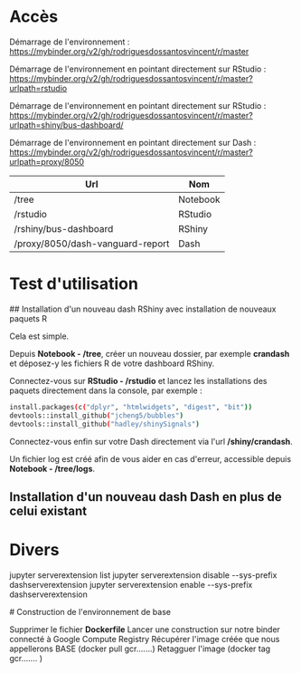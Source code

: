 # Accès

Démarrage de l'environnement :
https://mybinder.org/v2/gh/rodriguesdossantosvincent/r/master


Démarrage de l'environnement en pointant directement sur RStudio : 
https://mybinder.org/v2/gh/rodriguesdossantosvincent/r/master?urlpath=rstudio

Démarrage de l'environnement en pointant directement sur RStudio : 
https://mybinder.org/v2/gh/rodriguesdossantosvincent/r/master?urlpath=shiny/bus-dashboard/

Démarrage de l'environnement en pointant directement sur Dash : 
https://mybinder.org/v2/gh/rodriguesdossantosvincent/r/master?urlpath=proxy/8050


| **Url**                          | **Nom**  |
| -------------------------------- | -------- |
| /tree                            | Notebook |
| /rstudio                         | RStudio  |
| /rshiny/bus-dashboard            | RShiny   |
| /proxy/8050/dash-vanguard-report | Dash     |

# Test d'utilisation

## Installation d'un nouveau dash RShiny avec installation de nouveaux paquets R

Cela est simple.

Depuis **Notebook - /tree**, créer un nouveau dossier, par exemple **crandash** et déposez-y les fichiers R de votre dashboard RShiny.

Connectez-vous sur **RStudio - /rstudio** et lancez les installations des paquets directement dans la console, par exemple :
```bash
install.packages(c("dplyr", "htmlwidgets", "digest", "bit"))
devtools::install_github("jcheng5/bubbles")
devtools::install_github("hadley/shinySignals")
```

Connectez-vous enfin sur votre Dash directement via l'url **/shiny/crandash**.

Un fichier log est créé afin de vous aider en cas d'erreur, accessible depuis **Notebook - /tree/logs**.

## Installation d'un nouveau dash Dash en plus de celui existant 



# Divers

jupyter serverextension list
jupyter serverextension disable --sys-prefix dashserverextension
jupyter serverextension enable --sys-prefix dashserverextension

# Construction de l'environnement de base

Supprimer le fichier **Dockerfile**
Lancer une construction sur notre binder connecté à Google Compute Registry
Récupérer l'image créée que nous appellerons BASE (docker pull gcr.......)
Retagguer l'image (docker tag gcr....... )